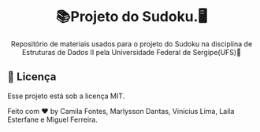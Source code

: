 <h1 align="center"> 📚Projeto do Sudoku.🖥 </h1>

<p align="center">
Repositório de materiais usados para o projeto do Sudoku na disciplina de Estruturas de Dados II pela Universidade Federal de Sergipe(UFS)🚀
</p>

## :memo: Licença

Esse projeto está sob a licença MIT.

Feito com ♥ by Camila Fontes, Marlysson Dantas, Vinícius Lima, Laila Esterfane e Miguel Ferreira.
